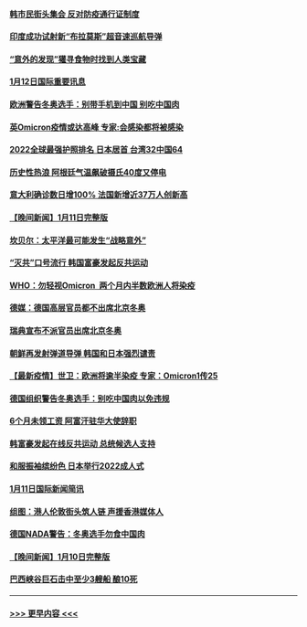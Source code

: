 #### [韩市民街头集会 反对防疫通行证制度](../pages/prog202/a103319275.md?t=01122350) 
#### [印度成功试射新“布拉莫斯”超音速巡航导弹](../pages/prog202/a103319165.md?t=01122350) 
#### [“意外的发现”獾寻食物时找到人类宝藏](../pages/prog202/a103319181.md?t=01122350) 
#### [1月12日国际重要讯息](../pages/prog202/a103319127.md?t=01122350) 
#### [欧洲警告冬奥选手：别带手机到中国 别吃中国肉](../pages/prog202/a103319037.md?t=01122350) 
#### [英Omicron疫情或达高峰 专家:会感染都将被感染](../pages/prog202/a103319059.md?t=01122350) 
#### [2022全球最强护照排名 日本居首 台湾32中国64](../pages/prog202/a103318992.md?t=01122350) 
#### [历史性热浪 阿根廷气温飙破摄氏40度又停电](../pages/prog202/a103318991.md?t=01122350) 
#### [意大利确诊数日增100% 法国新增近37万人创新高](../pages/prog202/a103318918.md?t=01122350) 
#### [【晚间新闻】1月11日完整版](../pages/prog202/a103318871.md?t=01122350) 
#### [坎贝尔：太平洋最可能发生“战略意外”](../pages/prog202/a103318713.md?t=01122350) 
#### [“灭共”口号流行 韩国富豪发起反共运动](../pages/prog202/a103318673.md?t=01122350) 
#### [WHO：勿轻视Omicron  两个月内半数欧洲人将染疫](../pages/prog202/a103318698.md?t=01122350) 
#### [德媒：德国高层官员都不出席北京冬奥](../pages/prog202/a103318630.md?t=01122350) 
#### [瑞典宣布不派官员出席北京冬奥](../pages/prog202/a103318525.md?t=01122350) 
#### [朝鲜再发射弹道导弹 韩国和日本强烈谴责](../pages/prog202/a103318508.md?t=01122350) 
#### [【最新疫情】世卫：欧洲将逾半染疫 专家：Omicron1传25](../pages/prog202/a103318481.md?t=01122350) 
#### [德国组织警告冬奥选手：别吃中国肉以免违规](../pages/prog202/a103318514.md?t=01122350) 
#### [6个月未领工资 阿富汗驻华大使辞职](../pages/prog202/a103318199.md?t=01122350) 
#### [韩富豪发起在线反共运动 总统候选人支持](../pages/prog202/a103318172.md?t=01122350) 
#### [和服振袖缤纷色  日本举行2022成人式](../pages/prog202/a103318224.md?t=01122350) 
#### [1月11日国际新闻简讯](../pages/prog202/a103318178.md?t=01122350) 
#### [组图：港人伦敦街头筑人链 声援香港媒体人](../pages/prog202/a103318141.md?t=01122350) 
#### [德国NADA警告：冬奥选手勿食中国肉](../pages/prog202/a103318104.md?t=01122350) 
#### [【晚间新闻】1月10日完整版](../pages/prog202/a103317893.md?t=01122350) 
#### [巴西峡谷巨石击中至少3艘船 酿10死](../pages/prog202/a103317997.md?t=01122350) 

----
#### [ >>> 更早内容 <<< ](../indexes/prog202-earlier.md)

